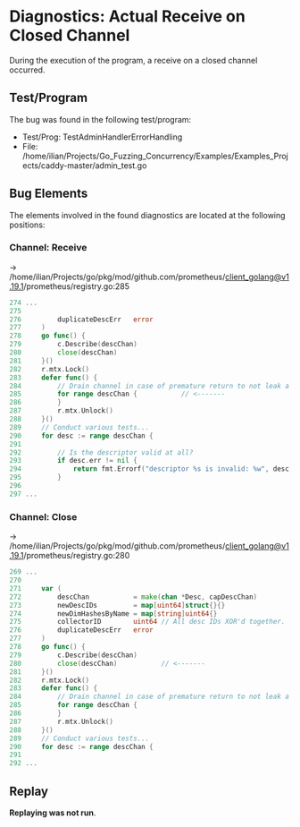 # Diagnostics: Actual Receive on Closed Channel

During the execution of the program, a receive on a closed channel occurred.


## Test/Program
The bug was found in the following test/program:

- Test/Prog: TestAdminHandlerErrorHandling
- File: /home/ilian/Projects/Go_Fuzzing_Concurrency/Examples/Examples_Projects/caddy-master/admin_test.go

## Bug Elements
The elements involved in the found diagnostics are located at the following positions:

###  Channel: Receive
-> /home/ilian/Projects/go/pkg/mod/github.com/prometheus/client_golang@v1.19.1/prometheus/registry.go:285
```go
274 ...
275 
276 		duplicateDescErr   error
277 	)
278 	go func() {
279 		c.Describe(descChan)
280 		close(descChan)
281 	}()
282 	r.mtx.Lock()
283 	defer func() {
284 		// Drain channel in case of premature return to not leak a goroutine.
285 		for range descChan {           // <-------
286 		}
287 		r.mtx.Unlock()
288 	}()
289 	// Conduct various tests...
290 	for desc := range descChan {
291 
292 		// Is the descriptor valid at all?
293 		if desc.err != nil {
294 			return fmt.Errorf("descriptor %s is invalid: %w", desc, desc.err)
295 		}
296 
297 ...
```


###  Channel: Close
-> /home/ilian/Projects/go/pkg/mod/github.com/prometheus/client_golang@v1.19.1/prometheus/registry.go:280
```go
269 ...
270 
271 	var (
272 		descChan           = make(chan *Desc, capDescChan)
273 		newDescIDs         = map[uint64]struct{}{}
274 		newDimHashesByName = map[string]uint64{}
275 		collectorID        uint64 // All desc IDs XOR'd together.
276 		duplicateDescErr   error
277 	)
278 	go func() {
279 		c.Describe(descChan)
280 		close(descChan)           // <-------
281 	}()
282 	r.mtx.Lock()
283 	defer func() {
284 		// Drain channel in case of premature return to not leak a goroutine.
285 		for range descChan {
286 		}
287 		r.mtx.Unlock()
288 	}()
289 	// Conduct various tests...
290 	for desc := range descChan {
291 
292 ...
```


## Replay
**Replaying was not run**.

